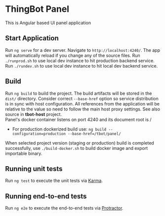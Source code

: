 # ThingBot Panel

This is Angular based UI panel application

## Start Application

Run `ng serve` for a dev server. Navigate to `http://localhost:4240/`. The app will automatically reload if you change any of the source files.
Run `./runprod.sh` to use local dev instance to hit production backend service.
Run `./rundev.sh` to use local dev instance to hit local dev backend service.

## Build

Run `ng build` to build the project. The build artifacts will be stored in the `dist/` directory.
Consider correct `--base-href` option so service distribution is in sync with host configuration. All references from the application
will be relative to the value so need to follow the main host proxy settings. See also source in **tbot-host** project.
<br>
Panel's docker container listens on port 4240 and its document root is / 

* For production dockerized build use: `ng build --configuration=production --base-href=/tbot/panel/`

When selected project version (staging or production) build is completed successfully, use `./build-docker.sh` to build docker image
and export importable binary.

## Running unit tests

Run `ng test` to execute the unit tests via [Karma](https://karma-runner.github.io).

## Running end-to-end tests

Run `ng e2e` to execute the end-to-end tests via [Protractor](http://www.protractortest.org/).
